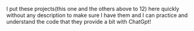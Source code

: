 I put these projects(this one and the others above to 12) here quickly without any description to make sure I have them and I can practice and understand the code that they provide a bit with ChatGpt!
